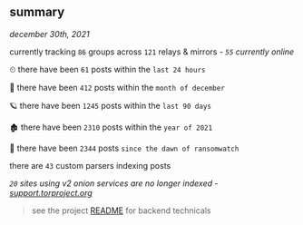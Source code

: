 
## summary
_december 30th, 2021_

currently tracking `86` groups across `121` relays & mirrors - _`55` currently online_

⏲ there have been `61` posts within the `last 24 hours`

🦈 there have been `412` posts within the `month of december`

🪐 there have been `1245` posts within the `last 90 days`

🏚 there have been `2310` posts within the `year of 2021`

🦕 there have been `2344` posts `since the dawn of ransomwatch`

there are `43` custom parsers indexing posts

_`20` sites using v2 onion services are no longer indexed - [support.torproject.org](https://support.torproject.org/onionservices/v2-deprecation/)_

> see the project [README](https://github.com/thetanz/ransomwatch#ransomwatch--) for backend technicals
